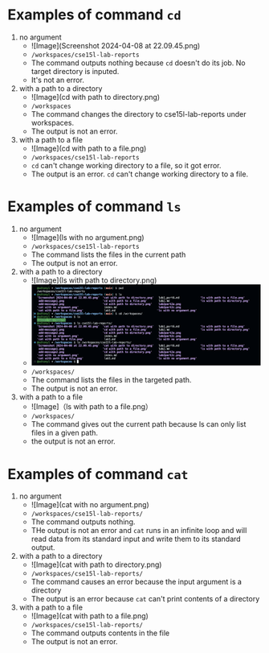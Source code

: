 # Examples of command `cd`
1. no argument
   * ![Image](Screenshot 2024-04-08 at 22.09.45.png)
   * `/workspaces/cse15l-lab-reports`
   * The command outputs nothing because `cd` doesn't do its job. No target directory is inputed.
   * It's not an error.
2. with a path to a directory
   * ![Image](cd with path to directory.png)
   * `/workspaces`
   * The command changes the directory to cse15l-lab-reports under workspaces.
   * The output is not an error.
3. with a path to a file
   * ![Image](cd with path to a file.png)
   * `/workspaces/cse15l-lab-reports`
   * `cd` can't change working directory to a file, so it got error.
   * The output is an error. `cd` can't change working directory to a file.
  
# Examples of command `ls`
1. no argument
   * ![Image](ls with no argument.png)
   * `/workspaces/cse15l-lab-reports`
   * The command lists the files in the current path
   * The output is not an error.
2. with a path to a directory
   * ![Image](ls with path to directory.png)
   * ![Image](lab1-ls-2b.png)
   * `/workspaces/`
   * The command lists the files in the targeted path.
   * The output is not an error.
3. with a path to a file
   * ![Image]（ls with path to a file.png）
   * `/workspaces/`
   * The command gives out the current path because ls can only list files in a given path.
   * the output is not an error.

# Examples of command `cat`
1. no argument
   * ![Image](cat with no argument.png)
   * `/workspaces/cse15l-lab-reports/`
   * The command outputs nothing.
   * THe output is not an error and `cat` runs in an infinite loop and will read data from its standard input and write them to its standard output.
2. with a path to a directory
   * ![Image](cat with path to directory.png)
   * `/workspaces/cse15l-lab-reports/`
   * The command causes an error because the input argument is a directory
   * The output is an error because `cat` can't print contents of a directory
3. with a path to a file
   * ![Image](cat with path to a file.png)
   * `/workspaces/cse15l-lab-reports/`
   * The command outputs contents in the file
   * The output is not an error. 


